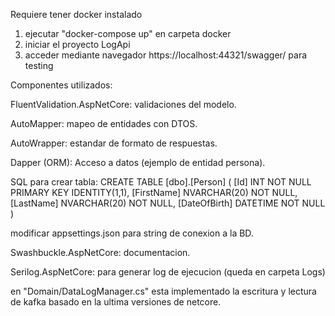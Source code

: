 ﻿Requiere tener docker instalado
1) ejecutar "docker-compose up" en carpeta docker
2) iniciar el proyecto LogApi
3) acceder mediante navegador https://localhost:44321/swagger/ para testing


Componentes utilizados:

FluentValidation.AspNetCore: validaciones del modelo.

AutoMapper: mapeo de entidades con DTOS.

AutoWrapper: estandar de formato de respuestas.

Dapper (ORM): Acceso a datos (ejemplo de entidad persona).

SQL para crear tabla:
CREATE TABLE [dbo].[Person]
(
	[Id] INT NOT NULL PRIMARY KEY IDENTITY(1,1), 
    	[FirstName] NVARCHAR(20) NOT NULL, 
    	[LastName] NVARCHAR(20) NOT NULL, 
    	[DateOfBirth] DATETIME NOT NULL
)

modificar appsettings.json para string de conexion a la BD.

Swashbuckle.AspNetCore: documentacion.

Serilog.AspNetCore: para generar log de ejecucion (queda en carpeta Logs)

en "Domain/DataLogManager.cs" esta implementado la escritura y lectura de kafka 
basado en la ultima versiones de netcore.
